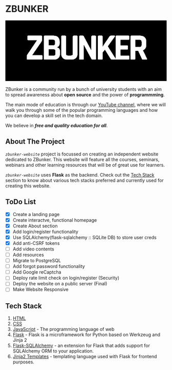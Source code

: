 # ZBUNKER

![ZB logo](zbunker/static/img/zglitch-inverted.gif)

ZBunker is a community run by a bunch of university students with an aim to spread awareness about **open source** and the power of **programmming**.

The main mode of education is through our [YouTube channel](https://www.youtube.com/channel/UC1QZPervOHLiC4xpVnzbDFg), where we will walk you through some of the popular programming languages and how you can develop a skill set in the tech domain.

We believe in ***free and quality education for all***.

## About The Project

*`zbunker-website`* project is focussed on creating an independent website dedicated to ZBunker. This website will feature all the courses, seminars, webinars and other learning resources that will be of great use for learners.

*`zbunker-website`* uses **Flask** as the backend. Check out the [Tech Stack](#tech-stack) section to know about various tech stacks preferred and currently used for creating this website.

## ToDo List

- [x] Create a landing page
- [x] Create interactve, functional homepage
- [x] Create About section
- [x] Add login/register functionality
- [x] Use SQLAlchemy(flask-sqlalchemy :: SQLite DB) to store user creds
- [x] Add anti-CSRF tokens
- [ ] Add video contents
- [ ] Add resources
- [ ] Migrate to PostgreSQL
- [ ] Add forgot password functionality
- [ ] Add Google reCaptcha
- [ ] Deploy rate limit check on login/register (Security)
- [ ] Deploy the website on a public server (Final)
- [ ] Make Website Responsive

## Tech Stack

1. [HTML](https://www.w3schools.com/html/)
2. [CSS](https://www.w3schools.com/css/)
3. [JavaScript](https://www.javascript.com/) - The programming language of web
4. [Flask](https://flask.palletsprojects.com/) - Flask is a microframework for Python based on Werkzeug and Jinja 2
5. [Flask-SQLAlchemy](https://flask-sqlalchemy.palletsprojects.com/) - an extension for Flask that adds support for SQLAlchemy ORM to your application.
6. [Jinja2 Templates](https://jinja.palletsprojects.com/) - templating language used with Flask for frontend purposes.

